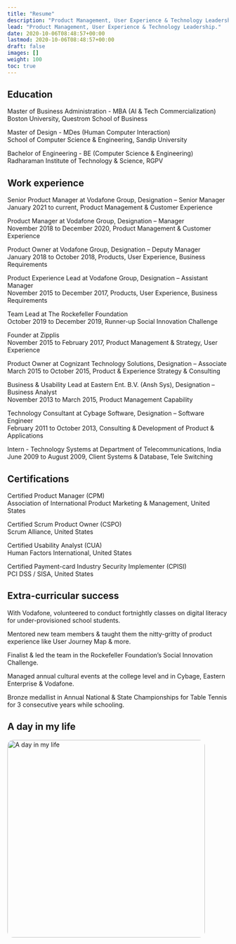 ```yaml
---
title: "Resume"
description: "Product Management, User Experience & Technology Leadership."
lead: "Product Management, User Experience & Technology Leadership."
date: 2020-10-06T08:48:57+00:00
lastmod: 2020-10-06T08:48:57+00:00
draft: false
images: []
weight: 100
toc: true
---
```


## Education

Master of Business Administration - MBA (AI & Tech Commercialization)  
Boston University, Questrom School of Business 

Master of Design - MDes (Human Computer Interaction)  
School of Computer Science & Engineering, Sandip University  

Bachelor of Engineering - BE (Computer Science & Engineering)  
Radharaman Institute of Technology & Science, RGPV 


## Work experience

Senior Product Manager at Vodafone Group, Designation – Senior Manager   
January 2021 to current, Product Management & Customer Experience   

Product Manager at Vodafone Group, Designation – Manager   
November 2018 to December 2020, Product Management & Customer Experience   

Product Owner at Vodafone Group, Designation – Deputy Manager   
January 2018 to October 2018, Products, User Experience, Business Requirements   

Product Experience Lead at Vodafone Group, Designation – Assistant Manager   
November 2015 to December 2017, Products, User Experience, Business Requirements   

Team Lead at The Rockefeller Foundation   
October 2019 to December 2019, Runner-up Social Innovation Challenge   

Founder at Zipplis   
November 2015 to February 2017, Product Management & Strategy, User Experience   

Product Owner at Cognizant Technology Solutions, Designation – Associate   
March 2015 to October 2015, Product & Experience Strategy & Consulting   

Business & Usability Lead at Eastern Ent. B.V. (Ansh Sys), Designation – Business Analyst   
November 2013 to March 2015, Product Management Capability   

Technology Consultant at Cybage Software, Designation – Software Engineer   
February 2011 to October 2013, Consulting & Development of Product & Applications   

Intern - Technology Systems at Department of Telecommunications, India   
June 2009 to August 2009, Client Systems & Database, Tele Switching   


## Certifications  

Certified Product Manager (CPM)  
Association of International Product Marketing & Management, United States   

Certified Scrum Product Owner (CSPO)  
Scrum Alliance, United States   

Certified Usability Analyst (CUA)   
Human Factors International, United States   

Certified Payment-card Industry Security Implementer (CPISI)   
PCI DSS / SISA, United States   


## Extra-curricular success 
With Vodafone, volunteered to conduct fortnightly classes on digital literacy for under-provisioned school students.  

Mentored new team members & taught them the nitty-gritty of product experience like User Journey Map & more.  

Finalist & led the team in the Rockefeller Foundation’s Social Innovation Challenge.  

Managed annual cultural events at the college level and in Cybage, Eastern Enterprise & Vodafone.

Bronze medallist in Annual National & State Championships for Table Tennis for 3 consecutive years while schooling.  


## A day in my life
<p>
<img src=/docs/A-day-in-my-life.jpg alt="A day in my life" style="width: 450px; height: auto; border-radius: 3%;">
</p>
